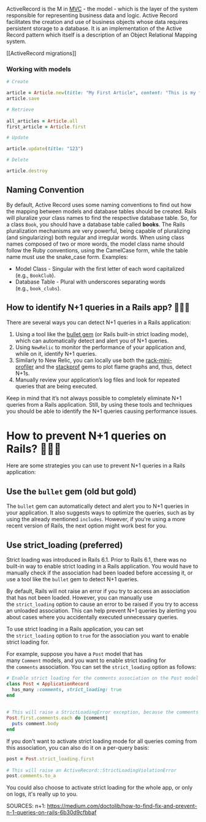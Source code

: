 ActiveRecord is the M in [MVC](https://en.wikipedia.org/wiki/Model%E2%80%93view%E2%80%93controller) - the model - which is the layer of the system responsible for representing business data and logic. Active Record facilitates the creation and use of business objects whose data requires persistent storage to a database. It is an implementation of the Active Record pattern which itself is a description of an Object Relational Mapping system.

[[ActiveRecord migrations]]

### Working with models
```ruby
# Create

article = Article.new(title: "My First Article", content: "This is my first article in Rails.")
article.save

# Retrieve
  
all_articles = Article.all
first_article = Article.first

# Update 

article.update(title: "123")

# Delete

article.destroy
```
## Naming Convention

By default, Active Record uses some naming conventions to find out how the mapping between models and database tables should be created. Rails will pluralize your class names to find the respective database table. So, for a class `Book`, you should have a database table called **books**. The Rails pluralization mechanisms are very powerful, being capable of pluralizing (and singularizing) both regular and irregular words. When using class names composed of two or more words, the model class name should follow the Ruby conventions, using the CamelCase form, while the table name must use the snake_case form. Examples:

- Model Class - Singular with the first letter of each word capitalized (e.g., `BookClub`).
- Database Table - Plural with underscores separating words (e.g., `book_clubs`).


## How to identify N+1 queries in a Rails app? 🕵🏻‍♂️

There are several ways you can detect N+1 queries in a Rails application:

1. Using a tool like the [bullet gem](https://github.com/flyerhzm/bullet) (or Rails built-in strict loading mode), which can automatically detect and alert you of N+1 queries.
2. Using `NewRelic` to monitor the performance of your application and, while on it, identify N+1 queries.
3. Similarly to New Relic, you can locally use both the [rack-mini-profiler](https://github.com/MiniProfiler/rack-mini-profiler) and the [stackprof](https://github.com/tmm1/stackprof) gems to plot flame graphs and, thus, detect N+1s.
4. Manually review your application’s log files and look for repeated queries that are being executed.

Keep in mind that it’s not always possible to completely eliminate N+1 queries from a Rails application. Still, by using these tools and techniques you should be able to identify the N+1 queries causing performance issues.

# How to prevent N+1 queries on Rails? ‍👨🏻‍⚕️

Here are some strategies you can use to prevent N+1 queries in a Rails application:

## Use the `bullet` gem (old but gold)

The `bullet` gem can automatically detect and alert you to N+1 queries in your application. It also suggests ways to optimize the queries, such as by using the already mentioned `includes`. However, if you're using a more recent version of Rails, the next option might work best for you.

## Use strict_loading (preferred)

Strict loading was introduced in Rails 6.1. Prior to Rails 6.1, there was no built-in way to enable strict loading in a Rails application. You would have to manually check if the association had been loaded before accessing it, or use a tool like the `bullet` gem to detect N+1 queries.

By default, Rails will not raise an error if you try to access an association that has not been loaded. However, you can manually use the `strict_loading` option to cause an error to be raised if you try to access an unloaded association. This can help prevent N+1 queries by alerting you about cases where you accidentally executed unnecessary queries.

To use strict loading in a Rails application, you can set the `strict_loading` option to `true` for the association you want to enable strict loading for.

For example, suppose you have a `Post` model that has many `Comment` models, and you want to enable strict loading for the `comments` association. You can set the `strict_loading` option as follows:
```ruby
# Enable strict loading for the comments association on the Post model  
class Post < ApplicationRecord  
  has_many :comments, strict_loading: true  
end  
  
  
# This will raise a StrictLoadingError exception, because the comments have not been loaded  
Post.first.comments.each do |comment|  
  puts comment.body  
end
```

If you don't want to activate strict loading mode for all queries coming from this association, you can also do it on a per-query basis:

```ruby
post = Post.strict_loading.first  
  
# This will raise an ActiveRecord::StrictLoadingViolationError  
post.comments.to_a
```

You could also choose to activate strict loading for the whole app, or only on logs, it's really up to you.


SOURCES:
n+1: https://medium.com/doctolib/how-to-find-fix-and-prevent-n-1-queries-on-rails-6b30d9cfbbaf